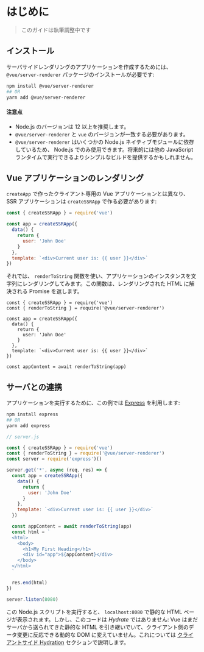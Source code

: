 # はじめに

> このガイドは執筆調整中です

## インストール

サーバサイドレンダリングのアプリケーションを作成するためには、 `@vue/server-renderer` パッケージのインストールが必要です:

```bash
npm install @vue/server-renderer
## OR
yarn add @vue/server-renderer
```

#### 注意点

- Node.js のバージョンは 12 以上を推奨します。
- `@vue/server-renderer` と `vue` のバージョンが一致する必要があります。
- `@vue/server-renderer` はいくつかの Node.js ネイティブモジュールに依存しているため、 Node.js でのみ使用できます。将来的には他の JavaScript ランタイムで実行できるよりシンプルなビルドを提供するかもしれません。

## Vue アプリケーションのレンダリング

`createApp` で作ったクライアント専用の Vue アプリケーションとは異なり、 SSR アプリケーションは `createSSRApp` で作る必要があります:

```js
const { createSSRApp } = require('vue')

const app = createSSRApp({
  data() {
    return {
      user: 'John Doe'
    }
  },
  template: `<div>Current user is: {{ user }}</div>`
})
```

それでは、 `renderToString` 関数を使い、アプリケーションのインスタンスを文字列にレンダリングしてみます。この関数は、レンダリングされた HTML に解決される Promise を返します。

```js{2,13}
const { createSSRApp } = require('vue')
const { renderToString } = require('@vue/server-renderer')

const app = createSSRApp({
  data() {
    return {
      user: 'John Doe'
    }
  },
  template: `<div>Current user is: {{ user }}</div>`
})

const appContent = await renderToString(app)
```

## サーバとの連携

アプリケーションを実行するために、この例では [Express](https://expressjs.com/) を利用します:

```bash
npm install express
## OR
yarn add express
```

```js
// server.js

const { createSSRApp } = require('vue')
const { renderToString } = require('@vue/server-renderer')
const server = require('express')()

server.get('*', async (req, res) => {
  const app = createSSRApp({
    data() {
      return {
        user: 'John Doe'
      }
    },
    template: `<div>Current user is: {{ user }}</div>`
  })

  const appContent = await renderToString(app)
  const html = `
  <html>
    <body>
      <h1>My First Heading</h1>
      <div id="app">${appContent}</div>
    </body>
  </html>
  `

  res.end(html)
})

server.listen(8080)
```

この Node.js スクリプトを実行すると、 `localhost:8080` で静的な HTML ページが表示されます。しかし、このコードは _Hydrate_ ではありません: Vue はまだサーバから送られてきた静的な HTML を引き継いでいて、クライアント側のデータ変更に反応できる動的な DOM に変えていません。これについては [クライアントサイド Hydration](hydration.html) セクションで説明します。

